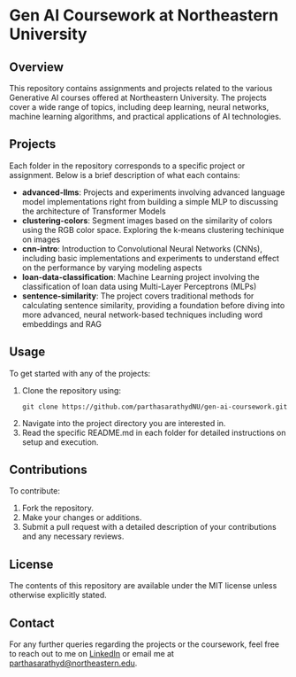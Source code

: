 # Gen AI Coursework at Northeastern University

## Overview
This repository contains assignments and projects related to the various Generative AI courses offered at Northeastern University. The projects cover a wide range of topics, including deep learning, neural networks, machine learning algorithms, and practical applications of AI technologies.

## Projects
Each folder in the repository corresponds to a specific project or assignment. Below is a brief description of what each contains:

- **advanced-llms**: Projects and experiments involving advanced language model implementations right from building a simple MLP to discussing the architecture of Transformer Models
- **clustering-colors**: Segment images based on the similarity of colors using the RGB color space. Exploring the k-means clustering techinique on images
- **cnn-intro**: Introduction to Convolutional Neural Networks (CNNs), including basic implementations and experiments to understand effect on the performance by varying modeling aspects
- **loan-data-classification**: Machine Learning project involving the classification of loan data using Multi-Layer Perceptrons (MLPs)
- **sentence-similarity**: The project covers traditional methods for calculating sentence similarity, providing a foundation before diving into more advanced, neural network-based techniques including word embeddings and RAG

## Usage
To get started with any of the projects:
1. Clone the repository using:
   ```
   git clone https://github.com/parthasarathydNU/gen-ai-coursework.git
   ```
2. Navigate into the project directory you are interested in.
3. Read the specific README.md in each folder for detailed instructions on setup and execution.

## Contributions
To contribute:
1. Fork the repository.
2. Make your changes or additions.
3. Submit a pull request with a detailed description of your contributions and any necessary reviews.

## License
The contents of this repository are available under the MIT license unless otherwise explicitly stated.

## Contact
For any further queries regarding the projects or the coursework, feel free to reach out to me on [LinkedIn](https://www.linkedin.com/in/parthadhruv/) or email me at parthasarathyd@northeastern.edu.
